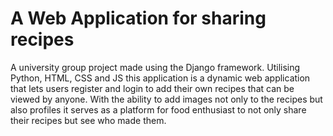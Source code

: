 # A Web Application for sharing recipes 
A university group project made using the Django framework. Utilising Python, HTML, CSS and JS this application is a dynamic web application that lets users register and login to add their own recipes that can be viewed by anyone. With the ability to add images 
not only to the recipes but also profiles it serves as a platform for food enthusiast to not only share their recipes but see who made them. 
